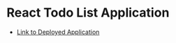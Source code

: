 # React Todo List Application

- <a href="https://xolani-todo-app.herokuapp.com/">Link to Deployed Application</a>